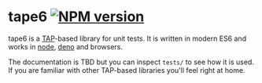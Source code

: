 # tape6 [![NPM version][npm-img]][npm-url]

[npm-img]:      https://img.shields.io/npm/v/tape6.svg
[npm-url]:      https://npmjs.org/package/tape6

tape6 is a [TAP](https://en.wikipedia.org/wiki/Test_Anything_Protocol)-based library for unit tests. It is written in modern ES6 and works in [node](https://nodejs.org/), [deno](https://deno.land/) and browsers.

The documentation is TBD but you can inspect `tests/` to see how it is used.
If you are familiar with other TAP-based libraries you'll feel right at home.
